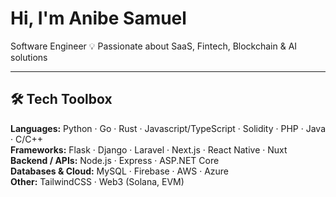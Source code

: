 #  Hi, I'm Anibe Samuel  

Software Engineer
💡 Passionate about SaaS, Fintech, Blockchain & AI solutions  

---

## 🛠️ Tech Toolbox
**Languages:** Python · Go · Rust · Javascript/TypeScript · Solidity · PHP · Java · C/C++       
**Frameworks:** Flask · Django · Laravel · Next.js · React Native · Nuxt 
**Backend / APIs:** Node.js · Express · ASP.NET Core  
**Databases & Cloud:** MySQL · Firebase · AWS · Azure  
**Other:** TailwindCSS · Web3 (Solana, EVM)  




